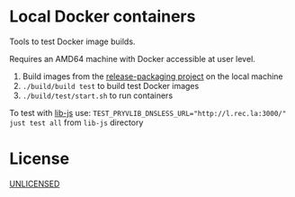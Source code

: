 # Local Docker containers

Tools to test Docker image builds.

Requires an AMD64 machine with Docker accessible at user level.

1. Build images from the [release-packaging project](https://github.com/pryv/dev-release-packaging) on the local machine
2. `./build/build test` to build test Docker images
3. `./build/test/start.sh`  to run containers

To test with [lib-js](https://github.com/pryv/lib-js) 
use: `TEST_PRYVLIB_DNSLESS_URL="http://l.rec.la:3000/" just test all` from `lib-js` directory

# License

[UNLICENSED](LICENSE)
